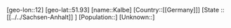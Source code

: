 ﻿---
location: [51.93,12]
type: City
tags:
- geo/City


SpocWebEntityId: 31263
isDeleted: false
confidential: public

---
[geo-lon::12]
[geo-lat::51.93]
[name::Kalbe]
[Country::[[Germany]]]
[State :: [[../../Sachsen-Anhalt]] ]
[Population::]
[Unknown::]

